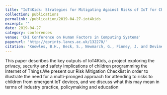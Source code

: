 ```yaml
---
title: "IoT4Kids: Strategies for Mitigating Against Risks of IoT for Children"
collection: publications
permalink: /publication/2019-04-27-iot4kids
excerpt: ''
date: 2019-04-27
category: conferences
venue: 'CHI Conference on Human Factors in Computing Systems'
paperurl: 'http://eprints.lancs.ac.uk/132270/'
citation: 'Knowles, B.H., Beck, S., Newmarch, G., Finney, J. and Devine, J., 2019. IoT4Kids: Strategies for Mitigating Against Risks of IoT for Children. <i>CHI Conference on Human Factors in Computing Systems 2019.</i> ACM.'
---
```

<!-- abstract -->

This paper describes the key outputs of IoT4Kids, a project exploring the privacy, security and safety implications of children programming the Internet of Things.We present our Risk Mitigation Checklist in order to illustrate the need for a multi-pronged approach for attending to risks to children from emergent IoT devices, and we discuss what this may mean in terms of industry practice, policymaking and education